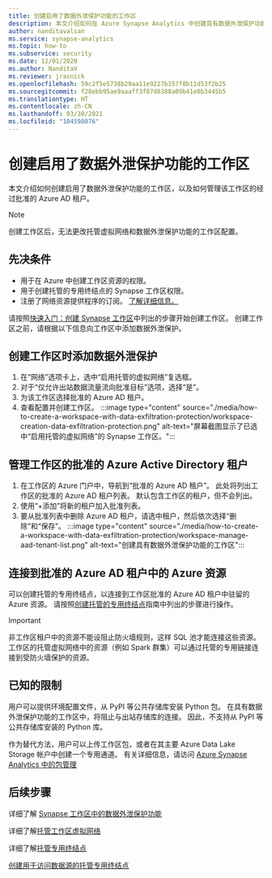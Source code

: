 ```yaml
---
title: 创建启用了数据外泄保护功能的工作区
description: 本文介绍如何在 Azure Synapse Analytics 中创建具有数据外泄保护功能的工作区
author: nanditavalsan
ms.service: synapse-analytics
ms.topic: how-to
ms.subservice: security
ms.date: 12/01/2020
ms.author: NanditaV
ms.reviewer: jrasnick
ms.openlocfilehash: 59c2f5e5738b29aa11e9227b157f8b11d53f2b25
ms.sourcegitcommit: f28ebb95ae9aaaff3f87d8388a09b41e0b3445b5
ms.translationtype: HT
ms.contentlocale: zh-CN
ms.lasthandoff: 03/30/2021
ms.locfileid: "104598076"
---
```

# <a name="create-a-workspace-with-data-exfiltration-protection-enabled"></a>创建启用了数据外泄保护功能的工作区
本文介绍如何创建启用了数据外泄保护功能的工作区，以及如何管理该工作区的经过批准的 Azure AD 租户。

>[!Note]
>创建工作区后，无法更改托管虚拟网络和数据外泄保护功能的工作区配置。

## <a name="prerequisites"></a>先决条件
- 用于在 Azure 中创建工作区资源的权限。
- 用于创建托管的专用终结点的 Synapse 工作区权限。
- 注册了网络资源提供程序的订阅。 [了解详细信息。](../../azure-resource-manager/management/resource-providers-and-types.md)

请按照[快速入门：创建 Synapse 工作区](../quickstart-create-workspace.md)中列出的步骤开始创建工作区。 创建工作区之前，请根据以下信息向工作区中添加数据外泄保护。

## <a name="add-data-exfiltration-protection-when-creating-your-workspace"></a>创建工作区时添加数据外泄保护
1. 在“网络”选项卡上，选中“启用托管的虚拟网络”复选框。
1. 对于“仅允许出站数据流量流向批准目标”选项，选择“是”。
1. 为该工作区选择批准的 Azure AD 租户。
1. 查看配置并创建工作区。
:::image type="content" source="./media/how-to-create-a-workspace-with-data-exfiltration-protection/workspace-creation-data-exfiltration-protection.png" alt-text="屏幕截图显示了已选中“启用托管的虚拟网络”的 Synapse 工作区。":::

## <a name="manage-approved-azure-active-directory-tenants-for-the-workspace"></a>管理工作区的批准的 Azure Active Directory 租户
1. 在工作区的 Azure 门户中，导航到“批准的 Azure AD 租户”。 此处将列出工作区的批准的 Azure AD 租户列表。 默认包含工作区的租户，但不会列出。
1. 使用“+添加”将新的租户加入批准列表。
1. 要从批准列表中删除 Azure AD 租户，请选中租户，然后依次选择“删除”和“保存”。
:::image type="content" source="./media/how-to-create-a-workspace-with-data-exfiltration-protection/workspace-manage-aad-tenant-list.png" alt-text="创建具有数据外泄保护功能的工作区":::


## <a name="connecting-to-azure-resources-in-approved-azure-ad-tenants"></a>连接到批准的 Azure AD 租户中的 Azure 资源

可以创建托管的专用终结点，以连接到工作区批准的 Azure AD 租户中驻留的 Azure 资源。 请按照[创建托管的专用终结点](./how-to-create-managed-private-endpoints.md)指南中列出的步骤进行操作。

>[!IMPORTANT]
>非工作区租户中的资源不能设阻止防火墙规则，这样 SQL 池才能连接这些资源。 工作区的托管虚拟网络中的资源（例如 Spark 群集）可以通过托管的专用链接连接到受防火墙保护的资源。

## <a name="known-limitations"></a>已知的限制
用户可以提供环境配置文件，从 PyPI 等公共存储库安装 Python 包。 在具有数据外泄保护功能的工作区中，将阻止与出站存储库的连接。 因此，不支持从 PyPI 等公共存储库安装的 Python 库。 

作为替代方法，用户可以上传工作区包，或者在其主要 Azure Data Lake Storage 帐户中创建一个专用通道。 有关详细信息，请访问 [Azure Synapse Analytics 中的包管理](./spark/../../spark/apache-spark-azure-portal-add-libraries.md) 
  
## <a name="next-steps"></a>后续步骤

详细了解 [Synapse 工作区中的数据外泄保护功能](./workspace-data-exfiltration-protection.md)

详细了解[托管工作区虚拟网络](./synapse-workspace-managed-vnet.md)

详细了解[托管专用终结点](./synapse-workspace-managed-private-endpoints.md)

[创建用于访问数据源的托管专用终结点](./how-to-create-managed-private-endpoints.md)
